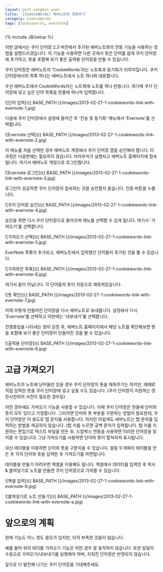 ```yaml
---
layout: post.sangmin.yoon
title: '[CookieWords] 에버노트와 연동하기'
category: CookieWords
tags: [cookiewords, evernote]
---
```

{% include JB/setup %}

이번 글에서는 쿠키 단어장 2.3 버전에서 추가된 에버노트와의 연동 기능을 사용하는 방법을 설명드리겠습니다.
이 기능을 사용하면 다른 곳에서 찾은 단어를 쉽게 쿠키 단어장에 추가하고, 뜻을 포함해 보기 좋은 출력용 단어장을 만들 수 있습니다.

쿠키 단어장은 에버노트의 'CookieWords'라는 노트북과 동기화가 이루어집니다.
쿠키 단어장에서의 목록 하나는 에버노트에서 노트 하나와 대응합니다.

우선 에버노트에서 CookieWords라는 노트북에 노트를 하나 만듭니다.
여기에 쿠키 단어장에 넣고 싶은 단어 목록을 한줄에 하나씩 입력합니다.

![단어 입력]({{ BASE_PATH }}/images/2013-02-27-1-cookiewords-link-with-evernote-1.jpg)

다음에 쿠키 단어장에서 설정에 들어간 후 '전송 및 동기화' 메뉴에서 'Evernote'를 선택합니다.

![Evernote 선택]({{ BASE_PATH }}/images/2013-02-27-1-cookiewords-link-with-evernote-2.jpg)

이 메뉴를 처음 선택한 경우 에버노트 계정에서 쿠키 단어장 앱을 승인해야 합니다.
이 과정은 다음번에는 필요하지 않습니다.
브라우저가 실행되고 에버노트 홈페이지에 접속됩니다. 여기서 에버노트 계정으로 로그인합니다.

![Evernote 로그인]({{ BASE_PATH }}/images/2013-02-27-1-cookiewords-link-with-evernote-3.jpg)

로그인이 성공하면 쿠키 단어장이 접속하는 것을 승인할지 묻습니다. 인증 버튼을 누릅니다.

![쿠키 단어장 승인]({{ BASE_PATH }}/images/2013-02-27-1-cookiewords-link-with-evernote-4.jpg)

승인을 하면 다시 쿠키 단어장으로 돌아오며 메뉴를 선택할 수 있게 됩니다.
여기서 '가져오기'를 선택합니다.

![가져오기 선택]({{ BASE_PATH }}/images/2013-02-27-1-cookiewords-link-with-evernote-5.jpg)

EverNote 목록이 추가되고, 에버노트에서 입력했던 단어들이 추가된 것을 볼 수 있습니다.

![가져와진 목록]({{ BASE_PATH }}/images/2013-02-27-1-cookiewords-link-with-evernote-6.jpg)

여기서 끝이 아닙니다. 각 단어들의 뜻이 자동으로 채워져있습니다.

![뜻 확인]({{ BASE_PATH }}/images/2013-02-27-1-cookiewords-link-with-evernote-7.jpg)

이제 이렇게 만들어진 단어장을 다시 에버노트로 보내봅니다.
설정에서 다시 'Evernote'를 선택하고 이번에는 '내보내기'를 선택합니다.

진행중임을 나타내는 창이 닫힌 후, 에버노트 홈페이지에서 해당 노트를 확인해보면 뜻을 포함해
보기 좋은 단어장이 만들어진 것을 볼 수 있습니다.

![출력용 단어장]({{ BASE_PATH }}/images/2013-02-27-1-cookiewords-link-with-evernote-8.jpg)

고급 가져오기
=============

에버노트의 노트에 단어들만 있을 경우 쿠키 단어장이 뜻을 채워주기는 하지만,
때때로 직접 입력한 뜻을 쿠키 단어장에 넣고 싶을 수도 있습니다.
(쿠키 단어장이 지원하는 영한사전외의 사전이 필요한 경우등)

이런 경우에도 가져오기 기능을 사용할 수 있습니다.
이때 쿠키 단어장은 한줄에 단어와 뜻이 모두 있다고 가정합니다.
그러자면 단어와 뜻 부분을 구분하는 방법이 필요한데, 쿠키 단어장은 이 용도로 탭 문자를 사용합니다.
하지만 아쉽게도 에버노트는 탭 문자를 입력하는 방법을 제공하지 않습니다.
(탭 키를 누르면 공백 문자가 입력됩니다.
탭 키를 지원하는 편집기로 텍스트 파일을 만든 후,
드랍박스 연동을 사용하면 이러한 단어장을 읽어올 수 있습니다)
그냥 가져오기를 사용하면 단어와 뜻이 합쳐져져 표시됩니다.

대신 테이블을 이용하면 단어와 뜻을 구분지을 수 있습니다.
컬럼 두개짜리 테이블을 만든 후 각각 단어와 뜻을 입력한 후 가져오기를 하면됩니다.

테이블을 만들기 어려우면 엑셀을 이용해도 됩니다.
엑셀에서 데이터를 입력한 후 복사 & 붙여넣기로 노트를 만들면 쿠키 단어장으로 가져올 수 있습니다.

![엑셀 입력]({{ BASE_PATH }}/images/2013-02-27-1-cookiewords-link-with-evernote-9.jpg)

![붙여넣기로 노트 만들기]({{ BASE_PATH }}/images/2013-02-27-1-cookiewords-link-with-evernote-a.jpg)

앞으로의 계획
============
현재 기능도 어느 정도 쓸모가 있지만, 아직 부족한 것들이 많습니다.

예를 들어 위의 테이블 가져오기 기능은 어떤 경우 잘 동작하지 않습니다.
또한 일일이 수동으로 가져오기/내보내기를 실행해야 하며, 지워진 단어장은 반영되지 않습니다.

앞으로 더 발전해 나가는 쿠키 단어장을 기대해주세요.
